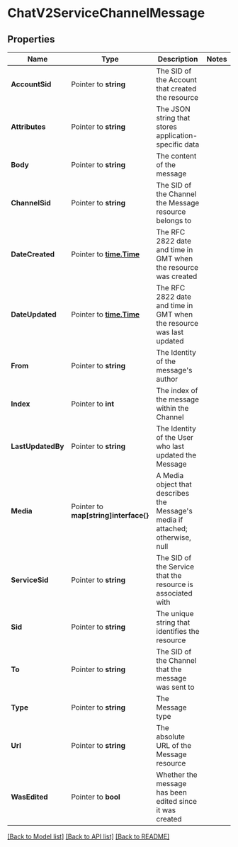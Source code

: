 # ChatV2ServiceChannelMessage

## Properties

Name | Type | Description | Notes
------------ | ------------- | ------------- | -------------
**AccountSid** | Pointer to **string** | The SID of the Account that created the resource |
**Attributes** | Pointer to **string** | The JSON string that stores application-specific data |
**Body** | Pointer to **string** | The content of the message |
**ChannelSid** | Pointer to **string** | The SID of the Channel the Message resource belongs to |
**DateCreated** | Pointer to [**time.Time**](time.Time.md) | The RFC 2822 date and time in GMT when the resource was created |
**DateUpdated** | Pointer to [**time.Time**](time.Time.md) | The RFC 2822 date and time in GMT when the resource was last updated |
**From** | Pointer to **string** | The Identity of the message's author |
**Index** | Pointer to **int** | The index of the message within the Channel |
**LastUpdatedBy** | Pointer to **string** | The Identity of the User who last updated the Message |
**Media** | Pointer to **map[string]interface{}** | A Media object that describes the Message's media if attached; otherwise, null |
**ServiceSid** | Pointer to **string** | The SID of the Service that the resource is associated with |
**Sid** | Pointer to **string** | The unique string that identifies the resource |
**To** | Pointer to **string** | The SID of the Channel that the message was sent to |
**Type** | Pointer to **string** | The Message type |
**Url** | Pointer to **string** | The absolute URL of the Message resource |
**WasEdited** | Pointer to **bool** | Whether the message has been edited since  it was created |

[[Back to Model list]](../README.md#documentation-for-models) [[Back to API list]](../README.md#documentation-for-api-endpoints) [[Back to README]](../README.md)


